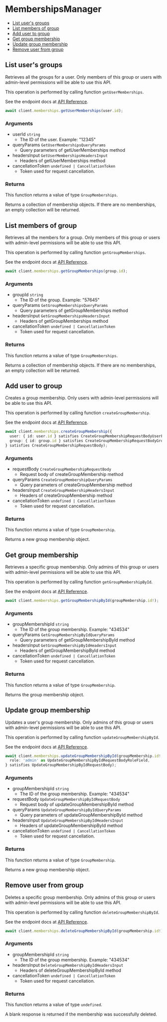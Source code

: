 # MembershipsManager

- [List user's groups](#list-users-groups)
- [List members of group](#list-members-of-group)
- [Add user to group](#add-user-to-group)
- [Get group membership](#get-group-membership)
- [Update group membership](#update-group-membership)
- [Remove user from group](#remove-user-from-group)

## List user's groups

Retrieves all the groups for a user. Only members of this
group or users with admin-level permissions will be able to
use this API.

This operation is performed by calling function `getUserMemberships`.

See the endpoint docs at
[API Reference](https://developer.box.com/reference/get-users-id-memberships/).

<!-- sample get_users_id_memberships -->

```ts
await client.memberships.getUserMemberships(user.id);
```

### Arguments

- userId `string`
  - The ID of the user. Example: "12345"
- queryParams `GetUserMembershipsQueryParams`
  - Query parameters of getUserMemberships method
- headersInput `GetUserMembershipsHeadersInput`
  - Headers of getUserMemberships method
- cancellationToken `undefined | CancellationToken`
  - Token used for request cancellation.

### Returns

This function returns a value of type `GroupMemberships`.

Returns a collection of membership objects. If there are no
memberships, an empty collection will be returned.

## List members of group

Retrieves all the members for a group. Only members of this
group or users with admin-level permissions will be able to
use this API.

This operation is performed by calling function `getGroupMemberships`.

See the endpoint docs at
[API Reference](https://developer.box.com/reference/get-groups-id-memberships/).

<!-- sample get_groups_id_memberships -->

```ts
await client.memberships.getGroupMemberships(group.id);
```

### Arguments

- groupId `string`
  - The ID of the group. Example: "57645"
- queryParams `GetGroupMembershipsQueryParams`
  - Query parameters of getGroupMemberships method
- headersInput `GetGroupMembershipsHeadersInput`
  - Headers of getGroupMemberships method
- cancellationToken `undefined | CancellationToken`
  - Token used for request cancellation.

### Returns

This function returns a value of type `GroupMemberships`.

Returns a collection of membership objects. If there are no
memberships, an empty collection will be returned.

## Add user to group

Creates a group membership. Only users with
admin-level permissions will be able to use this API.

This operation is performed by calling function `createGroupMembership`.

See the endpoint docs at
[API Reference](https://developer.box.com/reference/post-group-memberships/).

<!-- sample post_group_memberships -->

```ts
await client.memberships.createGroupMembership({
  user: { id: user.id } satisfies CreateGroupMembershipRequestBodyUserField,
  group: { id: group.id } satisfies CreateGroupMembershipRequestBodyGroupField,
} satisfies CreateGroupMembershipRequestBody);
```

### Arguments

- requestBody `CreateGroupMembershipRequestBody`
  - Request body of createGroupMembership method
- queryParams `CreateGroupMembershipQueryParams`
  - Query parameters of createGroupMembership method
- headersInput `CreateGroupMembershipHeadersInput`
  - Headers of createGroupMembership method
- cancellationToken `undefined | CancellationToken`
  - Token used for request cancellation.

### Returns

This function returns a value of type `GroupMembership`.

Returns a new group membership object.

## Get group membership

Retrieves a specific group membership. Only admins of this
group or users with admin-level permissions will be able to
use this API.

This operation is performed by calling function `getGroupMembershipById`.

See the endpoint docs at
[API Reference](https://developer.box.com/reference/get-group-memberships-id/).

<!-- sample get_group_memberships_id -->

```ts
await client.memberships.getGroupMembershipById(groupMembership.id!);
```

### Arguments

- groupMembershipId `string`
  - The ID of the group membership. Example: "434534"
- queryParams `GetGroupMembershipByIdQueryParams`
  - Query parameters of getGroupMembershipById method
- headersInput `GetGroupMembershipByIdHeadersInput`
  - Headers of getGroupMembershipById method
- cancellationToken `undefined | CancellationToken`
  - Token used for request cancellation.

### Returns

This function returns a value of type `GroupMembership`.

Returns the group membership object.

## Update group membership

Updates a user's group membership. Only admins of this
group or users with admin-level permissions will be able to
use this API.

This operation is performed by calling function `updateGroupMembershipById`.

See the endpoint docs at
[API Reference](https://developer.box.com/reference/put-group-memberships-id/).

<!-- sample put_group_memberships_id -->

```ts
await client.memberships.updateGroupMembershipById(groupMembership.id!, {
  role: 'admin' as UpdateGroupMembershipByIdRequestBodyRoleField,
} satisfies UpdateGroupMembershipByIdRequestBody);
```

### Arguments

- groupMembershipId `string`
  - The ID of the group membership. Example: "434534"
- requestBody `UpdateGroupMembershipByIdRequestBody`
  - Request body of updateGroupMembershipById method
- queryParams `UpdateGroupMembershipByIdQueryParams`
  - Query parameters of updateGroupMembershipById method
- headersInput `UpdateGroupMembershipByIdHeadersInput`
  - Headers of updateGroupMembershipById method
- cancellationToken `undefined | CancellationToken`
  - Token used for request cancellation.

### Returns

This function returns a value of type `GroupMembership`.

Returns a new group membership object.

## Remove user from group

Deletes a specific group membership. Only admins of this
group or users with admin-level permissions will be able to
use this API.

This operation is performed by calling function `deleteGroupMembershipById`.

See the endpoint docs at
[API Reference](https://developer.box.com/reference/delete-group-memberships-id/).

<!-- sample delete_group_memberships_id -->

```ts
await client.memberships.deleteGroupMembershipById(groupMembership.id!);
```

### Arguments

- groupMembershipId `string`
  - The ID of the group membership. Example: "434534"
- headersInput `DeleteGroupMembershipByIdHeadersInput`
  - Headers of deleteGroupMembershipById method
- cancellationToken `undefined | CancellationToken`
  - Token used for request cancellation.

### Returns

This function returns a value of type `undefined`.

A blank response is returned if the membership was
successfully deleted.
